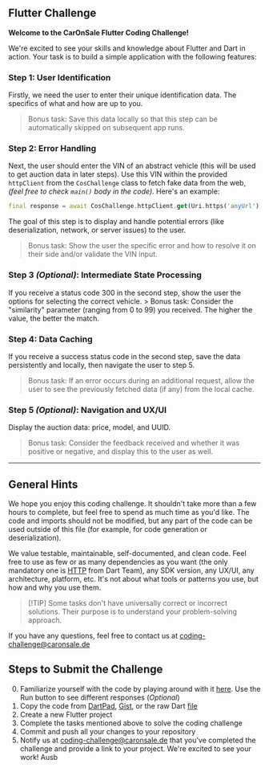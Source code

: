## Flutter Challenge

**Welcome to the CarOnSale Flutter Coding Challenge!**

We're excited to see your skills and knowledge about Flutter and Dart in
action. Your task is to build a simple application with the following features:

### Step 1: User Identification

Firstly, we need the user to enter their unique identification data. The
specifics of what and how are up to you.

> Bonus task: Save this data locally so that this step can be automatically
> skipped on subsequent app runs.

### Step 2: Error Handling

Next, the user should enter the VIN of an abstract vehicle (this will be used to
get auction data in later steps). Use this VIN within the provided `httpClient`
from the `CosChallenge` class to fetch fake data from the web, *(feel free to
check `main()` body in the code)*. Here's an example:

```dart
final response = await CosChallenge.httpClient.get(Uri.https('anyUrl'), headers: {CosChallenge.user: 'someUserId'});
```

The goal of this step is to display and handle potential errors (like
deserialization, network, or server issues) to the user.

> Bonus task: Show the user the specific error and how to resolve it on their
> side and/or validate the VIN input.

### Step 3 *(Optional)*: Intermediate State Processing

If you receive a status code 300 in the second step, show the user the options
for selecting the correct vehicle.  > Bonus task: Consider the "similarity"
parameter (ranging from 0 to 99) you received. The higher the value, the better
the match.

### Step 4: Data Caching

If you receive a success status code in the second step, save the data
persistently and locally, then navigate the user to step 5.

> Bonus task: If an error occurs during an additional request, allow the user to
> see the previously fetched data (if any) from the local cache.

### Step 5 *(Optional)*: Navigation and UX/UI

Display the auction data: price, model, and UUID.

> Bonus task: Consider the feedback received and whether it was positive or
> negative, and display this to the user as well.

---

## General Hints

We hope you enjoy this coding challenge. It shouldn't take more than a few hours
to complete, but feel free to spend as much time as you'd like. The code and
imports should not be modified, but any part of the code can be used outside of
this file (for example, for code generation or deserialization).

We value testable, maintainable, self-documented, and clean code. Feel free to
use as few or as many dependencies as you want (the only mandatory one is
[HTTP](https://pub.dev/packages/http) from Dart Team), any SDK version, any
UX/UI, any architecture, platform, etc. It's not about what tools or patterns
you use, but how and why you use them.

> [!TIP] Some tasks don't have universally correct or incorrect solutions. Their
> purpose is to understand your problem-solving approach.

If you have any questions, feel free to contact us at
<coding-challenge@caronsale.de>

## Steps to Submit the Challenge

0. Familiarize yourself with the code by playing around with it
   [here](https://dartpad.dev/?id=9081fdd1aed3bd8a051ef6de96bf54bf). Use the Run
   button to see different responses (*Optional*)
1. Copy the code from
   [DartPad](https://dartpad.dev/?id=9081fdd1aed3bd8a051ef6de96bf54bf),
   [Gist](https://gist.githubusercontent.com/akaTJ/9081fdd1aed3bd8a051ef6de96bf54bf),
   or the raw Dart
   [file](https://gist.githubusercontent.com/akaTJ/9081fdd1aed3bd8a051ef6de96bf54bf/raw/4639f37094a4434fc2fe6631f153d849ef7581f3/snippet.dart)
2. Create a new Flutter project
3. Complete the tasks mentioned above to solve the coding challenge
4. Commit and push all your changes to your repository
5. Notify us at <coding-challenge@caronsale.de> that you've completed the
challenge and provide a link to your project. We're excited to see your work!
Ausb

